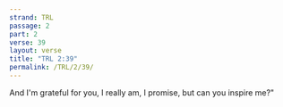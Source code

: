 ```yaml
---
strand: TRL
passage: 2
part: 2
verse: 39
layout: verse
title: "TRL 2:39"
permalink: /TRL/2/39/
---
```

And I'm grateful for you, I really am, I promise, but can you inspire me?"
